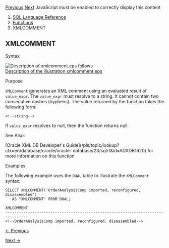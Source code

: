 [Previous](XMLCOLATTVAL.md) [Next](XMLCONCAT.md) JavaScript must be
enabled to correctly display this content

  1. [SQL Language Reference ](index.md)
  2. [Functions](Functions.md)
  3. XMLCOMMENT 

## XMLCOMMENT

Syntax

![Description of xmlcomment.eps
follows](https://docs.oracle.com/en/database/oracle/oracle-database/23/sqlrf/img/xmlcomment.gif)  
[Description of the illustration xmlcomment.eps](img_text/xmlcomment.md)

Purpose

`XMLComment` generates an XML comment using an evaluated result of
`value_expr`. The `value_expr` must resolve to a string. It cannot contain two
consecutive dashes (hyphens). The value returned by the function takes the
following form:

    
    
    <!--string-->
    

If `value_expr` resolves to null, then the function returns null.

See Also:

[Oracle XML DB Developer's
Guide](/pls/topic/lookup?ctx=en/database/oracle/oracle-
database/23/sqlrf&id=ADXDB1620) for more information on this function

Examples

The following example uses the `DUAL` table to illustrate the `XMLComment`
syntax:

    
    
    SELECT XMLCOMMENT('OrderAnalysisComp imported, reconfigured, disassembled')
       AS "XMLCOMMENT" FROM DUAL;
     
    XMLCOMMENT
    --------------------------------------------------------------------------------
    <!--OrderAnalysisComp imported, reconfigured, disassembled-->


[← Previous](XMLCOLATTVAL.md)

[Next →](XMLCONCAT.md)
